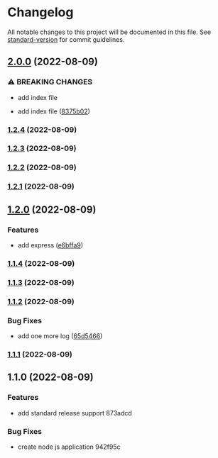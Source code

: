 # Changelog

All notable changes to this project will be documented in this file. See [standard-version](https://github.com/conventional-changelog/standard-version) for commit guidelines.

## [2.0.0](https://github.com/parsaJaafari/auto-changelog/compare/v1.2.4...v2.0.0) (2022-08-09)


### ⚠ BREAKING CHANGES

* add index file

* add index file ([8375b02](https://github.com/parsaJaafari/auto-changelog/commit/8375b02a54707c560df55e561ce1ccd02ba57f7a))

### [1.2.4](https://github.com/parsaJaafari/auto-changelog/compare/v1.2.3...v1.2.4) (2022-08-09)

### [1.2.3](https://github.com/parsaJaafari/auto-changelog/compare/v1.2.2...v1.2.3) (2022-08-09)

### [1.2.2](https://github.com/parsaJaafari/auto-changelog/compare/v1.2.1...v1.2.2) (2022-08-09)

### [1.2.1](https://github.com/parsaJaafari/auto-changelog/compare/v1.2.0...v1.2.1) (2022-08-09)

## [1.2.0](https://github.com/parsaJaafari/auto-changelog/compare/v1.1.4...v1.2.0) (2022-08-09)


### Features

* add express ([e6bffa9](https://github.com/parsaJaafari/auto-changelog/commit/e6bffa9d0de283f46fef41b80a9b2571fd91dfa3))

### [1.1.4](https://github.com/parsaJaafari/auto-changelog/compare/v1.1.3...v1.1.4) (2022-08-09)

### [1.1.3](https://github.com/parsaJaafari/auto-changelog/compare/v1.1.2...v1.1.3) (2022-08-09)

### [1.1.2](https://github.com/parsaJaafari/auto-changelog/compare/v1.1.1...v1.1.2) (2022-08-09)


### Bug Fixes

* add one more log ([65d5466](https://github.com/parsaJaafari/auto-changelog/commit/65d5466c95d7f22afb020af3ad65536cb8899fcf))

### [1.1.1](https://github.com/parsaJaafari/auto-changelog/compare/v1.1.0...v1.1.1) (2022-08-09)

## 1.1.0 (2022-08-09)


### Features

* add standard release support 873adcd


### Bug Fixes

* create node js application 942f95c
